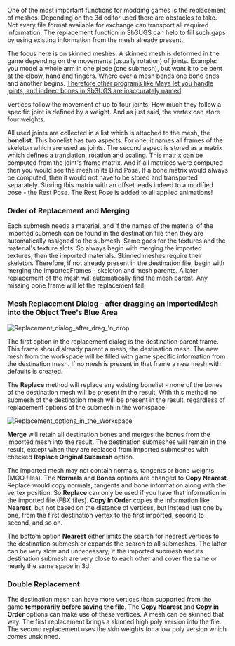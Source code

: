 One of the most important functions for modding games is the replacement of meshes. Depending on the 3d editor used there are obstacles to take. Not every file format available for exchange can transport all required information. The replacement function in Sb3UGS can help to fill such gaps by using existing information from the mesh already present.

The focus here is on skinned meshes. A skinned mesh is deformed in the game depending on the movements (usually rotation) of joints. Example: you model a whole arm in one piece (one submesh), but want it to be bent at the elbow, hand and fingers. Where ever a mesh bends one bone ends and another begins. [Therefore other programs like Maya let you handle joints, and indeed bones in Sb3UGS are inaccurately named](https://github.com/enimaroah/SB3Utility/wiki/Basic-terminology-in-different-tools-:-Bone-versus-Joint).

Vertices follow the movement of up to four joints. How much they follow a specific joint is defined by a weight. And as just said, the vertex can store four weights.

All used joints are collected in a list which is attached to the mesh, the **bonelist**. This bonelist has two aspects. For one, it names all frames of the skeleton which are used as joints. The second aspect is stored as a matrix which defines a translation, rotation and scaling. This matrix can be computed from the joint's frame matrix. And if all matrices were computed then you would see the mesh in its Bind Pose. If a bone matrix would always be computed, then it would not have to be stored and transported separately. Storing this matrix with an offset leads indeed to a modified pose - the Rest Pose. The Rest Pose is added to all applied animations!

### Order of Replacement and Merging
Each submesh needs a material, and if the names of the material of the imported submesh can be found in the destination file then they are automatically assigned to the submesh. Same goes for the textures and the material's texture slots. So always begin with merging the imported textures, then the imported materials.
Skinned meshes require their skeleton. Therefore, if not already present in the destination file, begin with merging the ImportedFrames - skeleton and mesh parents. A later replacement of the mesh will automatically find the mesh parent. Any missing bone frame will let the replacement fail.

### Mesh Replacement Dialog - after dragging an ImportedMesh into the Object Tree's Blue Area
![Replacement_dialog_after_drag_'n_drop](https://user-images.githubusercontent.com/104311725/167831060-e790f433-bfcc-4e01-8358-add57f3470f7.png)

The first option in the replacement dialog is the destination parent frame. This frame should already parent a mesh, the destination mesh. The new mesh from the workspace will be filled with game specific information from the destination mesh. If no mesh is present in that frame a new mesh with defaults is created.

The **Replace** method will replace any existing bonelist - none of the bones of the destination mesh will be present in the result. With this method no submesh of the destination mesh will be present in the result, regardless of replacement options of the submesh in the workspace.

![Replacement_options_in_the_Workspace](https://user-images.githubusercontent.com/104311725/167831321-2080491b-9fda-4a7d-a9fb-f9584360f15c.png)

**Merge** will retain all destination bones and merges the bones from the imported mesh into the result. The destination submeshes will remain in the result, except when they are replaced from imported submeshes with checked **Replace Original Submesh** option.

The imported mesh may not contain normals, tangents or bone weights (MQO files). The **Normals** and **Bones** options are changed to **Copy Nearest**. Replace would copy normals, tangents and bone information along with the vertex position. So **Replace** can only be used if you have that information in the imported file (FBX files). **Copy In Order** copies the information like **Nearest**, but not based on the distance of vertices, but instead just one by one, from the first destination vertex to the first imported, second to second, and so on.

The bottom option **Nearest** either limits the search for nearest vertices to the destination submesh or expands the search to all submeshes. The latter can be very slow and unnecessary, if the imported submesh and its destination submesh are very close to each other and cover the same or nearly the same space in 3d.

### Double Replacement
The destination mesh can have more vertices than supported from the game **temporarily before saving the file**. The **Copy Nearest** and **Copy in Order** options can make use of these vertices. A mesh can be skinned that way. The first replacement brings a skinned high poly version into the file. The second replacement uses the skin weights for a low poly version which comes unskinned.